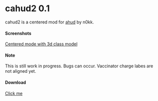 # cahud2 0.1

cahud2 is a centered mod for [ahud](https://github.com/n0kk/ahud) by n0kk.

#### Screenshots

[Centered mode with 3d class model](https://cloud.alekny.de/f/48b032bc30c54fbca781/?raw=1)

#### Note
This is still work in progress. Bugs can occur.
Vaccinator charge labes are not aligned yet.

#### Download

[Click me](https://github.com/alekny/cahud/archive/cahud2.zip)